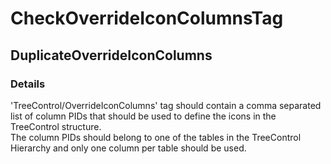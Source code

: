 ﻿---  
uid: Validator_18_12_7  
---

# CheckOverrideIconColumnsTag

## DuplicateOverrideIconColumns

### Details

'TreeControl\/OverrideIconColumns' tag should contain a comma separated list of column PIDs that should be used to define the icons in the TreeControl structure.  
The column PIDs should belong to one of the tables in the TreeControl Hierarchy and only one column per table should be used.
